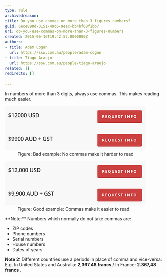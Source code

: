 ```yaml
---
type: rule
archivedreason: 
title: Do you use commas on more than 3 figures numbers?
guid: 6ece890d-3151-49c6-9eac-bb4bf68f1bb7
uri: do-you-use-commas-on-more-than-3-figures-numbers
created: 2015-06-16T19:42:52.0000000Z
authors:
- title: Adam Cogan
  url: https://ssw.com.au/people/adam-cogan
- title: Tiago Araujo
  url: https://ssw.com.au/people/tiago-araujo
related: []
redirects: []

---
```


In numbers of more than 3 digits, always use commas. This makes reading much easier. 
<!--endintro-->
<dl class="badImage"><dt> 
      <img src="numbers-bad-example.png" alt="numbers-bad-example.png"> 
   </dt><dd>Figure: Bad example: No commas make it harder to read </dd></dl><dl class="goodImage">   <dt> 
      <img src="numbers-good-example.png" alt="numbers-good-example.png"> 
   </dt><dd>Figure: Good example: Commas make it easier to read </dd></dl>**Note:** Numbers which normally do not take commas are:


* ZIP codes
* Phone numbers
* Serial numbers
* House numbers
* Dates of years


**Note 2:** Different countries use a periods in place of comma and vice-versa. 
E.g. In United States and Australia: **2,367.48 francs**  / In France: **2.367,48 francs** .
